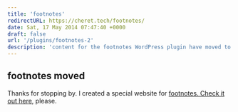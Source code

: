 ```yaml
---
title: 'footnotes'
redirectURL: https://cheret.tech/footnotes/
date: Sat, 17 May 2014 07:47:40 +0000
draft: false
url: '/plugins/footnotes-2'
description: 'content for the footnotes WordPress plugin have moved to a different website'
---
```


## footnotes moved

Thanks for stopping by. I created a special website for [footnotes. Check it out here](https://cheret.org/footnotes), please.
